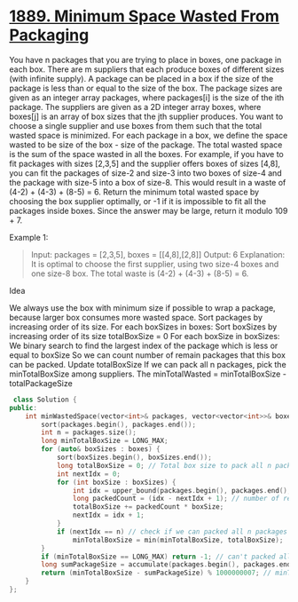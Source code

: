  # [1889. Minimum Space Wasted From Packaging](https://leetcode.com/problems/minimum-space-wasted-from-packaging/)

You have n packages that you are trying to place in boxes, one package in each box. There are m suppliers that each produce boxes of different sizes (with infinite supply). A package can be placed in a box if the size of the package is less than or equal to the size of the box.
The package sizes are given as an integer array packages, where packages[i] is the size of the ith package. The suppliers are given as a 2D integer array boxes, where boxes[j] is an array of box sizes that the jth supplier produces.
You want to choose a single supplier and use boxes from them such that the total wasted space is minimized. For each package in a box, we define the space wasted to be size of the box - size of the package. The total wasted space is the sum of the space wasted in all the boxes.
For example, if you have to fit packages with sizes [2,3,5] and the supplier offers boxes of sizes [4,8], you can fit the packages of size-2 and size-3 into two boxes of size-4 and the package with size-5 into a box of size-8. This would result in a waste of (4-2) + (4-3) + (8-5) = 6.
Return the minimum total wasted space by choosing the box supplier optimally, or -1 if it is impossible to fit all the packages inside boxes. Since the answer may be large, return it modulo 109 + 7.

Example 1:

>Input: packages = [2,3,5], boxes = [[4,8],[2,8]]
Output: 6
Explanation: It is optimal to choose the first supplier, using two size-4 boxes and one size-8 box.
The total waste is (4-2) + (4-3) + (8-5) = 6.

Idea

We always use the box with minimum size if possible to wrap a package, because larger box consumes more wasted space.
Sort packages by increasing order of its size.
For each boxSizes in boxes:
Sort boxSizes by increasing order of its size
totalBoxSize = 0
For each boxSize in boxSizes:
We binary search to find the largest index of the package which is less or equal to boxSize
So we can count number of remain packages that this box can be packed.
Update totalBoxSize
If we can pack all n packages, pick the minTotalBoxSize among suppliers.
The minTotalWasted = minTotalBoxSize - totalPackageSize

```C++
 class Solution {
public:
    int minWastedSpace(vector<int>& packages, vector<vector<int>>& boxes) {
        sort(packages.begin(), packages.end());
        int n = packages.size();
        long minTotalBoxSize = LONG_MAX;
        for (auto& boxSizes : boxes) {
            sort(boxSizes.begin(), boxSizes.end());
            long totalBoxSize = 0; // Total box size to pack all n packages
            int nextIdx = 0;
            for (int boxSize : boxSizes) {
                int idx = upper_bound(packages.begin(), packages.end(), boxSize) - packages.begin() - 1;
                long packedCount = (idx - nextIdx + 1); // number of remain packages that this box can be packed.
                totalBoxSize += packedCount * boxSize;
                nextIdx = idx + 1;
            }
            if (nextIdx == n) // check if we can packed all n packages
                minTotalBoxSize = min(minTotalBoxSize, totalBoxSize);
        }
        if (minTotalBoxSize == LONG_MAX) return -1; // can't packed all n packages
        long sumPackageSize = accumulate(packages.begin(), packages.end(), 0L);
        return (minTotalBoxSize - sumPackageSize) % 1000000007; // minTotalWasted = minTotalBoxSize - totalPackageSize
    }
};
```